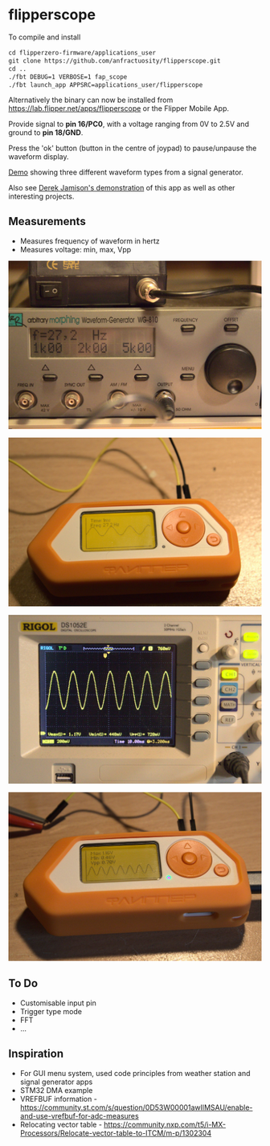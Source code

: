 # flipperscope

To compile and install

```
cd flipperzero-firmware/applications_user
git clone https://github.com/anfractuosity/flipperscope.git
cd ..
./fbt DEBUG=1 VERBOSE=1 fap_scope
./fbt launch_app APPSRC=applications_user/flipperscope
```

Alternatively the binary can now be installed from https://lab.flipper.net/apps/flipperscope or the Flipper Mobile App.

Provide signal to **pin 16/PC0**, with a voltage ranging from 0V to 2.5V and ground to **pin 18/GND**.

Press the 'ok' button (button in the centre of joypad) to pause/unpause the waveform display.

[Demo](https://www.youtube.com/watch?v=tu2X1WwADF4) showing three different waveform types from a signal generator.

Also see [Derek Jamison's demonstration](https://www.youtube.com/watch?v=iC5fBGwCPHw&t=374s) of this app as well as other interesting projects.

## Measurements

* Measures frequency of waveform in hertz
* Measures voltage: min, max, Vpp

![Signal Generator](photos/sig.jpg)

![Flipper Zero running flipperscope](photos/freq.jpg)

![Rigol](photos/rigol.jpg)

![Flipper Zero running flipperscope](photos/volt.jpg)

## To Do

* Customisable input pin
* Trigger type mode
* FFT
* ...

## Inspiration

* For GUI menu system, used code principles from weather station and signal generator apps
* STM32 DMA example
* VREFBUF information - https://community.st.com/s/question/0D53W00001awIlMSAU/enable-and-use-vrefbuf-for-adc-measures
* Relocating vector table - https://community.nxp.com/t5/i-MX-Processors/Relocate-vector-table-to-ITCM/m-p/1302304

